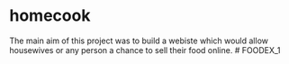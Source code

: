 # homecook

The main aim of this project was to build a webiste which would allow housewives or any person a chance to sell their food online.
#   F O O D E X _ 1  
 